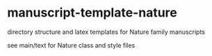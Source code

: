 # manuscript-template-nature
directory structure and latex templates for Nature family manuscripts

see main/text for Nature class and style files
